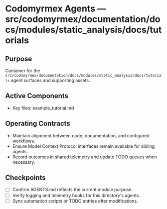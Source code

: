 # Codomyrmex Agents — src/codomyrmex/documentation/docs/modules/static_analysis/docs/tutorials

## Purpose
Container for the `src/codomyrmex/documentation/docs/modules/static_analysis/docs/tutorials` agent surfaces and supporting assets.

## Active Components
- Key files: example_tutorial.md

## Operating Contracts
- Maintain alignment between code, documentation, and configured workflows.
- Ensure Model Context Protocol interfaces remain available for sibling agents.
- Record outcomes in shared telemetry and update TODO queues when necessary.

## Checkpoints
- [ ] Confirm AGENTS.md reflects the current module purpose.
- [ ] Verify logging and telemetry hooks for this directory's agents.
- [ ] Sync automation scripts or TODO entries after modifications.
